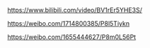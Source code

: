 https://www.bilibili.com/video/BV1rEr5YHE3S/

https://weibo.com/1714800385/P8l5Tiykn

https://weibo.com/1655444627/P8m0L56Pt